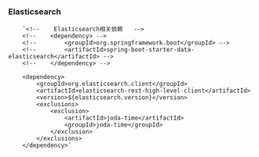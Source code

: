 ### Elasticsearch


        `<!--    Elasticsearch相关依赖   -->
        <!--    <dependency> -->
        <!--        <groupId>org.springframework.boot</groupId> -->
        <!--        <artifactId>spring-boot-starter-data-elasticsearch</artifactId> -->
        <!--    </dependency> -->
        
        <dependency>
            <groupId>org.elasticsearch.client</groupId>
            <artifactId>elasticsearch-rest-high-level-client</artifactId>
            <version>${elasticsearch.version}</version>
            <exclusions>
                <exclusion>
                    <artifactId>joda-time</artifactId>
                    <groupId>joda-time</groupId>
                </exclusion>
            </exclusions>
        </dependency>`